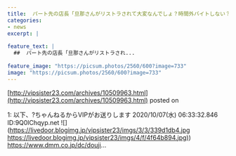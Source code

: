 ```yaml
---
title:  パート先の店長「旦那さんがリストラされて大変なんでしょ？時間外バイトしない？」 人妻「…」
categories:
- news
excerpt: |
  
feature_text: |
  ##  パート先の店長「旦那さんがリストラされ...
  
feature_image: "https://picsum.photos/2560/600?image=733"
image: "https://picsum.photos/2560/600?image=733"
---
```


[http://vipsister23.com/archives/10509963.html](http://vipsister23.com/archives/10509963.html)
posted on 

<!--more-->

1: 以下、?ちゃんねるからVIPがお送りします 2020/10/07(水) 06:33:32.846 ID:9Q0lChqyp.net ![](https://livedoor.blogimg.jp/vipsister23/imgs/3/3/339d1db4.jpg [https://livedoor.blogimg.jp/vipsister23/imgs/4/f/4f64b894.jpg)](https://livedoor.blogimg.jp/vipsister23/imgs/4/f/4f64b894.jpg)) https://www.dmm.co.jp/dc/douji...
